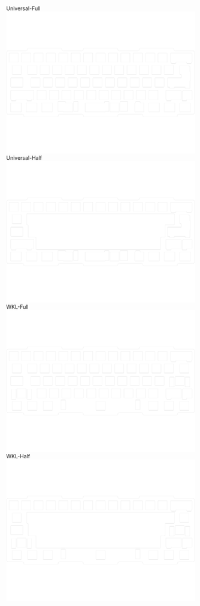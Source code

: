 <br/>Universal-Full<br/>![image](./Universal-Full.png)<br/>Universal-Half<br/>![image](./Universal-Half.png)<br/>WKL-Full<br/>![image](./WKL-Full.png)<br/>WKL-Half<br/>![image](./WKL-Half.png)
